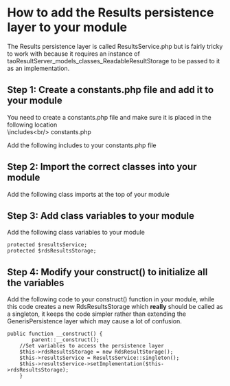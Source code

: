 <!--
parent: Tutorials
created_at: '2016-01-01 02:40:35'
updated_at: '2016-01-01 02:41:13'
authors:
    - 'Rex Wallen Tan'
tags:
    - Tutorials
-->

How to add the Results persistence layer to your module
=======================================================

The Results persistence layer is called ResultsService.php but is fairly tricky to work with because it requires an instance of taoResultServer_models_classes_ReadableResultStorage to be passed to it as an implementation.

Step 1: Create a constants.php file and add it to your module
-------------------------------------------------------------

You need to create a constants.php file and make sure it is placed in the following location <YOUR MODULE><br/>
\includes\<br/>
constants.php

Add the following includes to your constants.php file

Step 2: Import the correct classes into your module
---------------------------------------------------

Add the following class imports at the top of your module

Step 3: Add class variables to your module
------------------------------------------

Add the following class variables to your module

    protected $resultsService;
    protected $rdsResultsStorage;

Step 4: Modify your construct() to initialize all the variables
---------------------------------------------------------------

Add the following code to your construct() function in your module, while this code creates a new RdsResultsStorage which **really** should be called as a singleton, it keeps the code simpler rather than extending the GenerisPersistence layer which may cause a lot of confusion.

    public function __construct() {
            parent::__construct();
        //Set variables to access the persistence layer
        $this->rdsResultsStorage = new RdsResultStorage();
        $this->resultsService = ResultsService::singleton();
        $this->resultsService->setImplementation($this->rdsResultsStorage);
        }

